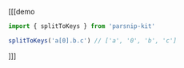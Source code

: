 [[[demo
```ts
import { splitToKeys } from 'parsnip-kit'

splitToKeys('a[0].b.c') // ['a', '0', 'b', 'c']
```
]]]